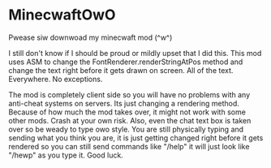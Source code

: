 # MinecwaftOwO
Pwease siw downwoad my minecwaft mod (^w^)

I still don't know if I should be proud or mildly upset that I did this. This mod uses ASM to change the FontRenderer.renderStringAtPos method and change the text right before it gets drawn on screen. All of the text. Everywhere. No exceptions.

The mod is completely client side so you will have no problems with any anti-cheat systems on servers. Its just changing a rendering method. Because of how much the mod takes over, it might not work with some other mods. Crash at your own risk. Also, even the chat text box is taken over so be weady to type owo style. You are still physically typing and sending what you think you are, it is just getting changed right before it gets rendered so you can still send commands like "/help" it will just look like "/hewp" as you type it. Good luck.

